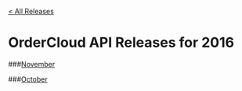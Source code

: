 [< All Releases](../README.md)
# OrderCloud API Releases for 2016

###[November](November/README.md)

###[October](October/README.md)
